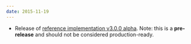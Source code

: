 ```yaml
---
date: 2015-11-19
---
```

<ul>
  <li>Release of <a href="https://github.com/patternfly/patternfly/releases/tag/v3.0.0-alpha" title="PatternFly reference implementation v3.0.0 on Github">reference implementation v3.0.0 alpha</a>.  Note:  this is a <strong>pre-release</strong> and should not be considered production-ready.</li>
</ul>
